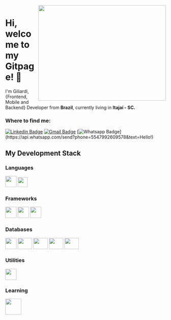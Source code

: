 <img align="right" width="400" height="300" src="https://raw.githubusercontent.com/abhisheknaiidu/abhisheknaiidu/master/code.gif" >
<h1> Hi, welcome to my Gitpage! 👋</h1>

<p>I'm Giliardi, {Frontend, Mobile and Backend} Developer from <b>Brazil</b>, 
currently living in <b>Itajaí - SC.</b></p>

<h3>Where to find me:</h3>

  [![Linkedin Badge](https://img.shields.io/badge/-LinkedIn-blue?style=flat-square&logo=Linkedin&logoColor=white&link=https://www.linkedin.com/in/giliardi/)](https://www.linkedin.com/in/giliardi/)
   [![Gmail Badge](https://img.shields.io/badge/-Gmail-c14438?style=flat-square&logo=Gmail&logoColor=white&link=mailto:giliardi.oliveira@gmail.com&link=mailto:giliardi.oliveira@gmail.com)](mailto:giliardi.oliveira@gmail.com)
   [![Whatsapp Badge](https://img.shields.io/badge/-Whatsapp-4CA143?style=flat-square&labelColor=4CA143&logo=whatsapp&logoColor=white&link=https://api.whatsapp.com/send?phone=5547992609578&text=Hello!)](https://api.whatsapp.com/send?phone=5547992609578&text=Hello!)
   
   <h2>My Development Stack</h2>
   
<h3>Languages</h3>
<p>
  <code><img src="https://pcodinomebzero.neocities.org/Imagens/javascript1.png" width=35 height=35/></code>
  <code><img src="https://miro.medium.com/max/816/1*mn6bOs7s6Qbao15PMNRyOA.png" width=31 height=31/></code>
</p>

<h3>Frameworks</h3>
<p>
  <code><img src="https://cdn4.iconfinder.com/data/icons/logos-3/600/React.js_logo-512.png" width=35 height=35/></code>
  <code><img src="https://cdn.icon-icons.com/icons2/2148/PNG/512/expo_icon_132404.png" width=35 height=35/></code>
  <code><img src="https://icon-library.com/images/node-js-icon/node-js-icon-8.jpg" width=35 height=35/></code>
</p> 

<h3>Databases</h3>
 <p>
  <code><img src="https://img.icons8.com/color/452/mongodb.png" width=35 height=35 /></code>
  <code><img src="https://img.icons8.com/color/452/microsoft-sql-server.png" width=45 height=35 /></code>
  <code><img src="https://camo.githubusercontent.com/f85f882cb31eeaeee657ec955313015c30378e8f56c3dc2f06933b617a276cfd/68747470733a2f2f77372e706e6777696e672e636f6d2f706e67732f3734372f3739382f706e672d7472616e73706172656e742d6d7973716c2d6c6f676f2d6d7973716c2d64617461626173652d7765622d646576656c6f706d656e742d636f6d70757465722d736f6674776172652d646f6c7068696e2d6d6172696e652d6d616d6d616c2d616e696d616c732d746578742d7468756d626e61696c2e706e67" width=45 height=35 /></code>
  <code><img src="https://cdn.worldvectorlogo.com/logos/neo4j.svg" width=45 height=35 /></code>
  <code><img src="https://icon-library.com/images/postgresql-icon/postgresql-icon-12.jpg" width=45 height=35 /></code>
</p>

<h3>Utilities</h3>
<p>
  <code><img src="https://icons.iconarchive.com/icons/papirus-team/papirus-apps/512/insomnia-icon.png" width=35 height=35 /></code>
</p>

<h3>Learning</h3>

<p>
  <code><img src="https://futurumresearch.com/wp-content/uploads/2020/01/aws-logo.png" width=50 height=50 /></code>
</p>
